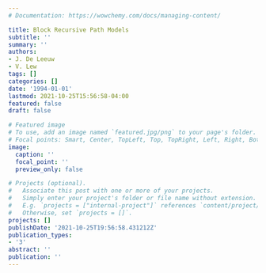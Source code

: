 ```yaml
---
# Documentation: https://wowchemy.com/docs/managing-content/

title: Block Recursive Path Models
subtitle: ''
summary: ''
authors:
- J. De Leeuw
- V. Lew
tags: []
categories: []
date: '1994-01-01'
lastmod: 2021-10-25T15:56:58-04:00
featured: false
draft: false

# Featured image
# To use, add an image named `featured.jpg/png` to your page's folder.
# Focal points: Smart, Center, TopLeft, Top, TopRight, Left, Right, BottomLeft, Bottom, BottomRight.
image:
  caption: ''
  focal_point: ''
  preview_only: false

# Projects (optional).
#   Associate this post with one or more of your projects.
#   Simply enter your project's folder or file name without extension.
#   E.g. `projects = ["internal-project"]` references `content/project/deep-learning/index.md`.
#   Otherwise, set `projects = []`.
projects: []
publishDate: '2021-10-25T19:56:58.431212Z'
publication_types:
- '3'
abstract: ''
publication: ''
---
```

